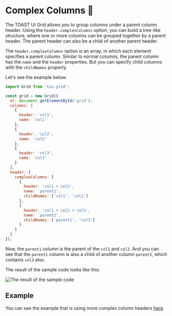 # Complex Columns 🔗

The TOAST UI Grid allows you to group columns under a parent column header. Using the `header.complexColumns` option, you can build a tree-like structure, where one or more columns can be grouped together by a parent header. The parent header can also be a child of another parent header.

The `header.complexColumns` option is an array, in which each element specifies a parent column. Similar to normal columns, the parent column has the `name` and the `header` properties. But you can specify child columns with the `childNames` property.

Let's see the example below.

```javascript
import Grid from 'tui-grid';

const grid = new Grid({
  el: document.getElementById('grid'),
  columns: [
    {
      header: 'col1',
      name: 'col1'
    },
    {
      header: 'col2',
      name: 'col2'
    },
    {
      header: 'col3',
      name: 'col3'    
    }
  ],
  header: {
    complexColumns: [
      {
        header: 'col1 + col2',
        name: 'parent1',
        childNames: ['col1', 'col2']            
      },
      {
        header: 'col1 + col2 + col3',
        name: 'parent2',
        childNames: ['parent1', 'col3']
      }
    ]
  }
});
```

Now, the `parent1` column is the parent of the `col1` and `col2`. And you can see that the `parent1` column is also a child of another column `parent2`, which contains `col3` also.

The result of the sample code looks like this:

![The result of the sample code](https://user-images.githubusercontent.com/18183560/59605689-49023680-914a-11e9-99f9-25bb26316b04.png)

## Example

You can see the example that is using more complex column headers [here](http://nhn.github.io/tui.grid/latest/tutorial-example02-complex-columns).
